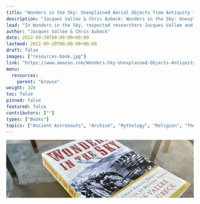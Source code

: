 ```yaml
---
title: "Wonders in the Sky: Unexplained Aerial Objects from Antiquity to Modern Times"
description: "Jacques Vallée & Chris Aubeck: Wonders in the Sky: Unexplained Aerial Objects from Antiquity to Modern Times, 2010"
lead: "In Wonders in the Sky, respected researchers Jacques Vallee and Chris Aubeck examine more than 500 selected reports of sightings from biblical-age antiquity through the year 1879-the point at which the Industrial Revolution deeply changed the nature of human society, and the skies began to open to airplanes, dirigibles, rockets, and other opportunities for misinterpretation represented by military prototypes. Using vivid and engaging case studies, and more than seventy-five illustrations, they reveal that unidentified flying objects have had a major impact not only on popular culture but on our history, on our religion, and on the models of the world humanity has formed from deepest antiquity."
author: "Jacques Vallée & Chris Aubeck"
date: 2022-09-20T00:00:00+00:00
lastmod: 2022-09-20T00:00:00+00:00
draft: false
images: ["resources-book.jpg"]
link: "https://www.amazon.com/Wonders-Sky-Unexplained-Objects-Antiquity/dp/1585428205"
menu:
  resources:
    parent: "browse"
weight: 320
toc: false
pinned: false
featured: false
contributors: [""]
types: ["Books"]
topics: ["Ancient Astronauts", "Archive", "Mythology", "Religion", "The Tradition"]
---
```


![Image](images/wonders-in-the-sky-book.jpg "Wonders in the Sky, 2010 — Jacques Vallée & Chris Aubeck")
